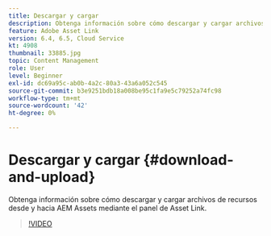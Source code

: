```yaml
---
title: Descargar y cargar
description: Obtenga información sobre cómo descargar y cargar archivos de recursos desde y hacia AEM Assets mediante el panel de Asset Link.
feature: Adobe Asset Link
version: 6.4, 6.5, Cloud Service
kt: 4908
thumbnail: 33885.jpg
topic: Content Management
role: User
level: Beginner
exl-id: dc69a95c-ab0b-4a2c-80a3-43a6a052c545
source-git-commit: b3e9251bdb18a008be95c1fa9e5c79252a74fc98
workflow-type: tm+mt
source-wordcount: '42'
ht-degree: 0%

---
```


# Descargar y cargar {#download-and-upload}

Obtenga información sobre cómo descargar y cargar archivos de recursos desde y hacia AEM Assets mediante el panel de Asset Link.

>[!VIDEO](https://video.tv.adobe.com/v/33885?quality=12&learn=on)
